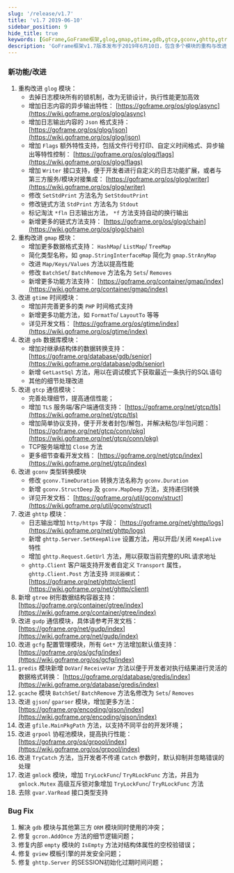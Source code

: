 ```yaml
---
slug: '/release/v1.7'
title: 'v1.7 2019-06-10'
sidebar_position: 9
hide_title: true
keywords: [GoFrame,GoFrame框架,glog,gmap,gtime,gdb,gtcp,gconv,ghttp,gtree]
description: 'GoFrame框架v1.7版本发布于2019年6月10日，包含多个模块的重构与改进，如glog日志模块的性能提升与异步输出，gmap支持多种数据结构，gtime增加更多PHP时间格式，gdb新增GetLastSql方法，gtcp支持TLS通信，gconv新增递归转换功能，同时修复了若干Bug，提升框架的稳定性和性能。'
---
```


### 新功能/改进

1. 重构改进 `glog` 模块：
    - 去掉日志模块所有的锁机制，改为无锁设计，执行性能更加高效
    - 增加日志内容的异步输出特性： [https://goframe.org/os/glog/async](https://wiki.goframe.org/os/glog/async)
    - 增加日志输出内容的 `Json` 格式支持： [https://goframe.org/os/glog/json](https://wiki.goframe.org/os/glog/json)
    - 增加 `Flags` 额外特性支持，包括文件行号打印、自定义时间格式、异步输出等特性控制： [https://goframe.org/os/glog/flags](https://wiki.goframe.org/os/glog/flags)
    - 增加 `Writer` 接口支持，便于开发者进行自定义的日志功能扩展，或者与第三方服务/模块对接集成： [https://goframe.org/os/glog/writer](https://wiki.goframe.org/os/glog/writer)
    - 修改 `SetStdPrint` 方法名为 `SetStdoutPrint`
    - 修改链式方法 `StdPrint` 方法名为 `Stdout`
    - 标记淘汰 `*fln` 日志输出方法， `*f` 方法支持自动的换行输出
    - 新增更多的链式方法支持： [https://goframe.org/os/glog/chain](https://wiki.goframe.org/os/glog/chain)
2. 重构改进 `gmap` 模块：
    - 增加更多数据格式支持： `HashMap`/ `ListMap`/ `TreeMap`
    - 简化类型名称，如 `gmap.StringInterfaceMap` 简化为 `gmap.StrAnyMap`
    - 改进 `Map/Keys/Values` 方法以提高性能
    - 修改 `BatchSet`/ `BatchRemove` 方法名为 `Sets`/ `Removes`
    - 新增更多功能方法支持： [https://goframe.org/container/gmap/index](https://wiki.goframe.org/container/gmap/index)
3. 改进 `gtime` 时间模块：
    - 增加并完善更多的类 `PHP` 时间格式支持
    - 新增更多功能方法，如 `FormatTo`/ `LayoutTo` 等等
    - 详见开发文档： [https://goframe.org/os/gtime/index](https://wiki.goframe.org/os/gtime/index)
4. 改进 `gdb` 数据库模块：
    - 增加对继承结构体的数据转换支持： [https://goframe.org/database/gdb/senior](https://wiki.goframe.org/database/gdb/senior)
    - 新增 `GetLastSql` 方法，用以在调试模式下获取最近一条执行的SQL语句
    - 其他的细节处理改进
5. 改进 `gtcp` 通信模块：
    - 完善处理细节，提高通信性能；
    - 增加 `TLS` 服务端/客户端通信支持： [https://goframe.org/net/gtcp/tls](https://wiki.goframe.org/net/gtcp/tls)
    - 增加简单协议支持，便于开发者封包/解包，并解决粘包/半包问题： [https://goframe.org/net/gtcp/conn/pkg](https://wiki.goframe.org/net/gtcp/conn/pkg)
    - TCP服务端增加 `Close` 方法
    - 更多细节查看开发文档： [https://goframe.org/net/gtcp/index](https://wiki.goframe.org/net/gtcp/index)
6. 改进 `gconv` 类型转换模块
    - 修改 `gconv.TimeDuration` 转换方法名称为 `gconv.Duration`
    - 新增 `gconv.StructDeep` 及 `gconv.MapDeep` 方法，支持递归转换
    - 详见开发文档： [https://goframe.org/util/gconv/struct](https://wiki.goframe.org/util/gconv/struct)
7. 改进 `ghttp` 模块：
    - 日志输出增加 `http/https` 字段： [https://goframe.org/net/ghttp/logs](https://wiki.goframe.org/net/ghttp/logs)
    - 新增 `ghttp.Server.SetKeepAlive` 设置方法，用以开启/关闭 `KeepAlive` 特性
    - 增加 `ghttp.Request.GetUrl` 方法，用以获取当前完整的URL请求地址
    - `ghttp.Client` 客户端支持开发者自定义 `Transport` 属性， `ghttp.Client.Post` 方法支持 `浏览器模式`： [https://goframe.org/net/ghttp/client](https://wiki.goframe.org/net/ghttp/client)
8. 新增 `gtree` 树形数据结构容器支持： [https://goframe.org/container/gtree/index](https://wiki.goframe.org/container/gtree/index)
9. 改进 `gudp` 通信模块，具体请参考开发文档： [https://goframe.org/net/gudp/index](https://wiki.goframe.org/net/gudp/index)
10. 改进 `gcfg` 配置管理模块，所有 `Get*` 方法增加默认值支持： [https://goframe.org/os/gcfg/index](https://wiki.goframe.org/os/gcfg/index)
11. `gredis` 模块新增 `DoVar`/ `ReceiveVar` 方法以便于开发者对执行结果进行灵活的数据格式转换： [https://goframe.org/database/gredis/index](https://wiki.goframe.org/database/gredis/index)
12. `gcache` 模块 `BatchSet`/ `BatchRemove` 方法名修改为 `Sets`/ `Removes`
13. 改进 `gjson`/ `gparser` 模块，增加更多方法： [https://goframe.org/encoding/gjson/index](https://wiki.goframe.org/encoding/gjson/index)
14. 改进 `gfile.MainPkgPath` 方法，以支持不同平台的开发环境；
15. 改进 `grpool` 协程池模块，提高执行性能： [https://goframe.org/os/grpool/index](https://wiki.goframe.org/os/grpool/index)
16. 改进 `TryCatch` 方法，当开发者不传递 `Catch` 参数时，默认抑制并忽略错误的处理
17. 改进 `gmlock` 模块，增加 `TryLockFunc`/ `TryRLockFunc` 方法，并且为 `gmlock.Mutex` 高级互斥锁对象增加 `TryLockFunc`/ `TryRLockFunc` 方法
18. 去除 `gvar.VarRead` 接口类型支持

### Bug Fix

1. 解决 `gdb` 模块与其他第三方 `ORM` 模块同时使用的冲突；
2. 修复 `gcron.AddOnce` 方法的细节逻辑问题；
3. 修复内部 `empty` 模块的 `IsEmpty` 方法对结构体属性的空校验错误；
4. 修复 `gview` 模板引擎的并发安全问题；
5. 修复 `ghttp.Server` 的SESSION初始化过期时间问题；